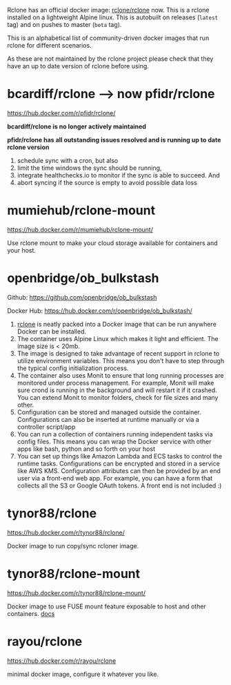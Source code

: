 Rclone has an official docker image: [rclone/rclone](https://hub.docker.com/r/rclone/rclone) now.  This is a rclone installed on a lightweight Alpine linux.  This is autobuilt on releases (`latest` tag) and on pushes to master (`beta` tag).

This is an alphabetical list of community-driven docker images that run rclone for different scenarios.

As these are not maintained by the rclone project please check that they have an up to date version of rclone before using.

# bcardiff/rclone --> now pfidr/rclone
https://hub.docker.com/r/pfidr/rclone/

**bcardiff/rclone is no longer actively maintained**

**pfidr/rclone has all outstanding issues resolved and is running up to date rclone version**

1. schedule sync with a cron, but also
2. limit the time windows the sync should be running,
3. integrate healthchecks.io to monitor if the sync is able to succeed. And
4. abort syncing if the source is empty to avoid possible data loss

# mumiehub/rclone-mount
https://hub.docker.com/r/mumiehub/rclone-mount/

Use rclone mount to make your cloud storage available for containers and your host.

# openbridge/ob_bulkstash
Github: https://github.com/openbridge/ob_bulkstash

Docker Hub: https://hub.docker.com/r/openbridge/ob_bulkstash/

1. [rclone](https://blog.openbridge.com/rclone-keep-an-eye-on-your-files-with-bulk-batch-processing-for-amazon-google-dropbox-and-other-5488b063b2a5) is neatly packed into a Docker image that can be run anywhere Docker can be installed.
2. The container uses Alpine Linux which makes it light and efficient. The image size is < 20mb.
3. The image is designed to take advantage of recent support in rclone to utilize environment variables. This means you don't have to step through the typical config initialization process.
4. The container also uses Monit to ensure that long running processes are monitored under process management. For example, Monit will make sure crond is running in the background and will restart it if it crashed. You can extend Monit to monitor folders, check for file sizes and many other.
5. Configuration can be stored and managed outside the container. Configurations can also be inserted at runtime manually or via a controller script/app
6. You can run a collection of containers running independent tasks via config files. This means you can wrap the Docker service with other apps like bash, python and so forth on your host
7. You can set up things like Amazon Lambda and ECS tasks to control the runtime tasks. Configurations can be encrypted and stored in a service like AWS KMS. Configuration attributes can then be provided by an end user via a front-end web app. For example, you can have a form that collects all the S3 or Google OAuth tokens. A front end is not included :)

# tynor88/rclone
https://hub.docker.com/r/tynor88/rclone/

Docker image to run copy/sync rcloner image.

# tynor88/rclone-mount
https://hub.docker.com/r/tynor88/rclone-mount/

Docker image to use FUSE mount feature exposable to host and other containers. [docs](https://forums.lime-technology.com/topic/56921-support-rclone-mount-with-exposable-fuse-support-for-plex-beta/)

# rayou/rclone
https://hub.docker.com/r/rayou/rclone

minimal docker image, configure it whatever you like.